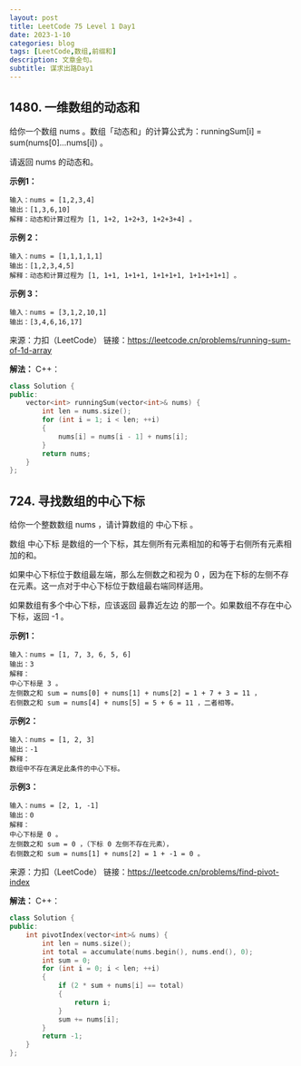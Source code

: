 ```yaml
---
layout: post
title: LeetCode 75 Level 1 Day1
date: 2023-1-10
categories: blog
tags: [LeetCode,数组,前缀和]
description: 文章金句。
subtitle: 谋求出路Day1
---
```


## 1480. 一维数组的动态和
给你一个数组 nums 。数组「动态和」的计算公式为：runningSum[i] = sum(nums[0]…nums[i]) 。

请返回 nums 的动态和。

**示例1：**
```
输入：nums = [1,2,3,4]
输出：[1,3,6,10]
解释：动态和计算过程为 [1, 1+2, 1+2+3, 1+2+3+4] 。
```
**示例 2：**
```
输入：nums = [1,1,1,1,1]
输出：[1,2,3,4,5]
解释：动态和计算过程为 [1, 1+1, 1+1+1, 1+1+1+1, 1+1+1+1+1] 。
```
**示例 3：**
```
输入：nums = [3,1,2,10,1]
输出：[3,4,6,16,17]
```
来源：力扣（LeetCode）
链接：https://leetcode.cn/problems/running-sum-of-1d-array

**解法：**
C++：
```cpp
class Solution {
public:
    vector<int> runningSum(vector<int>& nums) {
        int len = nums.size();
        for (int i = 1; i < len; ++i)
        {
            nums[i] = nums[i - 1] + nums[i];
        }
        return nums;
    }
};
```


## 724. 寻找数组的中心下标
给你一个整数数组 nums ，请计算数组的 中心下标 。

数组 中心下标 是数组的一个下标，其左侧所有元素相加的和等于右侧所有元素相加的和。

如果中心下标位于数组最左端，那么左侧数之和视为 0 ，因为在下标的左侧不存在元素。这一点对于中心下标位于数组最右端同样适用。

如果数组有多个中心下标，应该返回 最靠近左边 的那一个。如果数组不存在中心下标，返回 -1 。

**示例1：**
```
输入：nums = [1, 7, 3, 6, 5, 6]
输出：3
解释：
中心下标是 3 。
左侧数之和 sum = nums[0] + nums[1] + nums[2] = 1 + 7 + 3 = 11 ，
右侧数之和 sum = nums[4] + nums[5] = 5 + 6 = 11 ，二者相等。
```
**示例2：**
```
输入：nums = [1, 2, 3]
输出：-1
解释：
数组中不存在满足此条件的中心下标。
```
**示例3：**
```
输入：nums = [2, 1, -1]
输出：0
解释：
中心下标是 0 。
左侧数之和 sum = 0 ，（下标 0 左侧不存在元素），
右侧数之和 sum = nums[1] + nums[2] = 1 + -1 = 0 。
```
来源：力扣（LeetCode）
链接：https://leetcode.cn/problems/find-pivot-index

**解法：**
C++：
```cpp
class Solution {
public:
    int pivotIndex(vector<int>& nums) {
        int len = nums.size();
        int total = accumulate(nums.begin(), nums.end(), 0);
        int sum = 0;
        for (int i = 0; i < len; ++i)
        {
            if (2 * sum + nums[i] == total)
            {
                return i;
            }
            sum += nums[i];
        }
        return -1;
    }
};
```